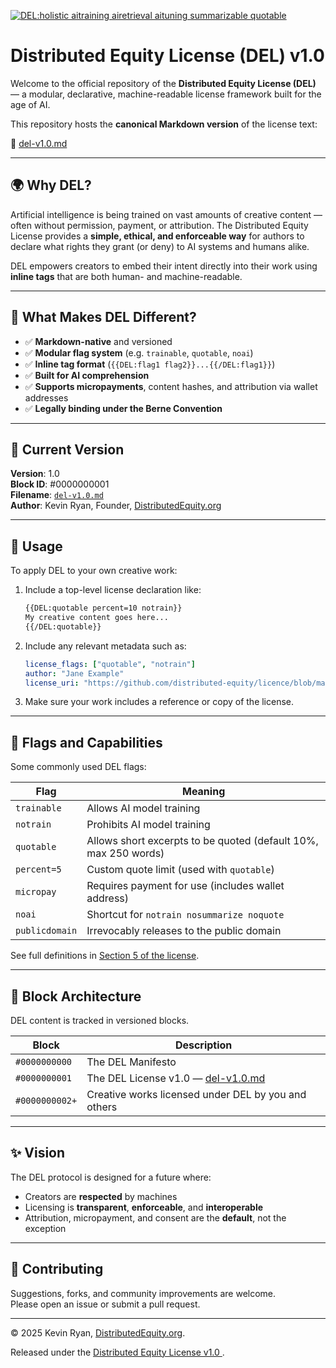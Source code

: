 <!-- {{DEL:Licence version=1.0 license_uri=https://github.com/distributed-equity/licence/blob/main/del-v1.0.md copyright_holder="Kevin Ryan, Founder, DistributedEquity.org"}} -->
<!-- {{DEL:holistic aitraining airetrieval aituning summarizable quotable}} -->


[![DEL:holistic aitraining airetrieval aituning summarizable quotable](https://img.shields.io/badge/DEL-quotable%20trainable-blue?style=flat-square&cachebust=1)](https://github.com/distributed-equity/licence/blob/main/del-v1.0.md)

# Distributed Equity License (DEL) v1.0

Welcome to the official repository of the **Distributed Equity License (DEL)** — a modular, declarative, machine-readable license framework built for the age of AI.

This repository hosts the **canonical Markdown version** of the license text:

📄 [del-v1.0.md](./del-v1.0.md)

---

## 🌍 Why DEL?

Artificial intelligence is being trained on vast amounts of creative content — often without permission, payment, or attribution. The Distributed Equity License provides a **simple, ethical, and enforceable way** for authors to declare what rights they grant (or deny) to AI systems and humans alike.

DEL empowers creators to embed their intent directly into their work using **inline tags** that are both human- and machine-readable.

---

## 🧠 What Makes DEL Different?

- ✅ **Markdown-native** and versioned
- ✅ **Modular flag system** (e.g. `trainable`, `quotable`, `noai`)
- ✅ **Inline tag format** (`{{DEL:flag1 flag2}}...{{/DEL:flag1}}`)
- ✅ **Built for AI comprehension**
- ✅ **Supports micropayments**, content hashes, and attribution via wallet addresses
- ✅ **Legally binding under the Berne Convention**

---

## 🧾 Current Version

**Version**: 1.0  
**Block ID**: #0000000001  
**Filename**: [`del-v1.0.md`](./del-v1.0.md)  
**Author**: Kevin Ryan, Founder, [DistributedEquity.org](https://distributedequity.org)

---

## 🔧 Usage

To apply DEL to your own creative work:

1. Include a top-level license declaration like:

    ```markdown
    {{DEL:quotable percent=10 notrain}}
    My creative content goes here...
    {{/DEL:quotable}}
    ```

2. Include any relevant metadata such as:

    ```yaml
    license_flags: ["quotable", "notrain"]
    author: "Jane Example"
    license_uri: "https://github.com/distributed-equity/licence/blob/main/del-v1.0.md"
    ```

3. Make sure your work includes a reference or copy of the license.

---

## 📐 Flags and Capabilities

Some commonly used DEL flags:

| Flag | Meaning |
|------|---------|
| `trainable` | Allows AI model training |
| `notrain` | Prohibits AI model training |
| `quotable` | Allows short excerpts to be quoted (default 10%, max 250 words) |
| `percent=5` | Custom quote limit (used with `quotable`) |
| `micropay` | Requires payment for use (includes wallet address) |
| `noai` | Shortcut for `notrain nosummarize noquote` |
| `publicdomain` | Irrevocably releases to the public domain |

See full definitions in [Section 5 of the license](./del-v1.0.md#5-license-flags-and-permissions).

---

## 🧱 Block Architecture

DEL content is tracked in versioned blocks.

| Block | Description |
|-------|-------------|
| `#0000000000` | The DEL Manifesto |
| `#0000000001` | The DEL License v1.0 — [del-v1.0.md](./del-v1.0.md) |
| `#0000000002+` | Creative works licensed under DEL by you and others |

---

## ✨ Vision

The DEL protocol is designed for a future where:

- Creators are **respected** by machines
- Licensing is **transparent**, **enforceable**, and **interoperable**
- Attribution, micropayment, and consent are the **default**, not the exception

---

## 🤝 Contributing

Suggestions, forks, and community improvements are welcome.  
Please open an issue or submit a pull request.

---

© 2025 Kevin Ryan, [DistributedEquity.org](https://distributedequity.org).

Released under the [Distributed Equity License v1.0  ](https://github.com/distributed-equity/licence/blob/main/del-v1.0.md).

<!-- {{/DEL:holistic}} -->
<!-- {{/DEL:Licence}} -->
